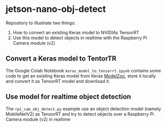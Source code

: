 # jetson-nano-obj-detect

Repository to illustrate two things:

1. How to convert an existing Keras model to NVIDIAs TensorRT
1. Use this model to detect objects in realtime with the Raspberry Pi Camera module (v2) 

## Convert a Keras model to TentorTR

The Google Colab Notebook ```keras_model_to_tensorrt.ipynb``` contains some code to get an existing Keras model from Keras [ModelZoo](https://modelzoo.co/framework/keras), store it locally and convert it as TensorRT model and download it.

## Use model for realtime object detection

The ```rpi_cam_obj_detect.py``` example use an object detection model (namely MobileNetV2) as TensorRT and try to detect objects over a Raspberry Pi Camera module (v2) in realtime





